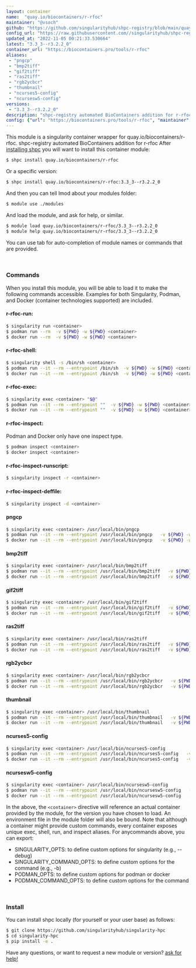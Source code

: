 ```yaml
---
layout: container
name:  "quay.io/biocontainers/r-rfoc"
maintainer: "@vsoch"
github: "https://github.com/singularityhub/shpc-registry/blob/main/quay.io/biocontainers/r-rfoc/container.yaml"
config_url: "https://raw.githubusercontent.com//singularityhub/shpc-registry/main/quay.io/biocontainers/r-rfoc/container.yaml"
updated_at: "2022-11-05 00:21:33.530664"
latest: "3.3_3--r3.2.2_0"
container_url: "https://biocontainers.pro/tools/r-rfoc"
aliases:
 - "pngcp"
 - "bmp2tiff"
 - "gif2tiff"
 - "ras2tiff"
 - "rgb2ycbcr"
 - "thumbnail"
 - "ncurses5-config"
 - "ncursesw5-config"
versions:
 - "3.3_3--r3.2.2_0"
description: "shpc-registry automated BioContainers addition for r-rfoc"
config: {"url": "https://biocontainers.pro/tools/r-rfoc", "maintainer": "@vsoch", "description": "shpc-registry automated BioContainers addition for r-rfoc", "latest": {"3.3_3--r3.2.2_0": "sha256:8b814821d5010bc6c501c871b54c9de94af208a1cf64a390f43e6685407a65b5"}, "tags": {"3.3_3--r3.2.2_0": "sha256:8b814821d5010bc6c501c871b54c9de94af208a1cf64a390f43e6685407a65b5"}, "docker": "quay.io/biocontainers/r-rfoc", "aliases": {"pngcp": "/usr/local/bin/pngcp", "bmp2tiff": "/usr/local/bin/bmp2tiff", "gif2tiff": "/usr/local/bin/gif2tiff", "ras2tiff": "/usr/local/bin/ras2tiff", "rgb2ycbcr": "/usr/local/bin/rgb2ycbcr", "thumbnail": "/usr/local/bin/thumbnail", "ncurses5-config": "/usr/local/bin/ncurses5-config", "ncursesw5-config": "/usr/local/bin/ncursesw5-config"}}
---
```


This module is a singularity container wrapper for quay.io/biocontainers/r-rfoc.
shpc-registry automated BioContainers addition for r-rfoc
After [installing shpc](#install) you will want to install this container module:


```bash
$ shpc install quay.io/biocontainers/r-rfoc
```

Or a specific version:

```bash
$ shpc install quay.io/biocontainers/r-rfoc:3.3_3--r3.2.2_0
```

And then you can tell lmod about your modules folder:

```bash
$ module use ./modules
```

And load the module, and ask for help, or similar.

```bash
$ module load quay.io/biocontainers/r-rfoc/3.3_3--r3.2.2_0
$ module help quay.io/biocontainers/r-rfoc/3.3_3--r3.2.2_0
```

You can use tab for auto-completion of module names or commands that are provided.

<br>

### Commands

When you install this module, you will be able to load it to make the following commands accessible.
Examples for both Singularity, Podman, and Docker (container technologies supported) are included.

#### r-rfoc-run:

```bash
$ singularity run <container>
$ podman run --rm  -v ${PWD} -w ${PWD} <container>
$ docker run --rm  -v ${PWD} -w ${PWD} <container>
```

#### r-rfoc-shell:

```bash
$ singularity shell -s /bin/sh <container>
$ podman run --it --rm --entrypoint /bin/sh  -v ${PWD} -w ${PWD} <container>
$ docker run --it --rm --entrypoint /bin/sh  -v ${PWD} -w ${PWD} <container>
```

#### r-rfoc-exec:

```bash
$ singularity exec <container> "$@"
$ podman run --it --rm --entrypoint ""  -v ${PWD} -w ${PWD} <container> "$@"
$ docker run --it --rm --entrypoint ""  -v ${PWD} -w ${PWD} <container> "$@"
```

#### r-rfoc-inspect:

Podman and Docker only have one inspect type.

```bash
$ podman inspect <container>
$ docker inspect <container>
```

#### r-rfoc-inspect-runscript:

```bash
$ singularity inspect -r <container>
```

#### r-rfoc-inspect-deffile:

```bash
$ singularity inspect -d <container>
```


#### pngcp

```bash
$ singularity exec <container> /usr/local/bin/pngcp
$ podman run --it --rm --entrypoint /usr/local/bin/pngcp   -v ${PWD} -w ${PWD} <container> -c " $@"
$ docker run --it --rm --entrypoint /usr/local/bin/pngcp   -v ${PWD} -w ${PWD} <container> -c " $@"
```


#### bmp2tiff

```bash
$ singularity exec <container> /usr/local/bin/bmp2tiff
$ podman run --it --rm --entrypoint /usr/local/bin/bmp2tiff   -v ${PWD} -w ${PWD} <container> -c " $@"
$ docker run --it --rm --entrypoint /usr/local/bin/bmp2tiff   -v ${PWD} -w ${PWD} <container> -c " $@"
```


#### gif2tiff

```bash
$ singularity exec <container> /usr/local/bin/gif2tiff
$ podman run --it --rm --entrypoint /usr/local/bin/gif2tiff   -v ${PWD} -w ${PWD} <container> -c " $@"
$ docker run --it --rm --entrypoint /usr/local/bin/gif2tiff   -v ${PWD} -w ${PWD} <container> -c " $@"
```


#### ras2tiff

```bash
$ singularity exec <container> /usr/local/bin/ras2tiff
$ podman run --it --rm --entrypoint /usr/local/bin/ras2tiff   -v ${PWD} -w ${PWD} <container> -c " $@"
$ docker run --it --rm --entrypoint /usr/local/bin/ras2tiff   -v ${PWD} -w ${PWD} <container> -c " $@"
```


#### rgb2ycbcr

```bash
$ singularity exec <container> /usr/local/bin/rgb2ycbcr
$ podman run --it --rm --entrypoint /usr/local/bin/rgb2ycbcr   -v ${PWD} -w ${PWD} <container> -c " $@"
$ docker run --it --rm --entrypoint /usr/local/bin/rgb2ycbcr   -v ${PWD} -w ${PWD} <container> -c " $@"
```


#### thumbnail

```bash
$ singularity exec <container> /usr/local/bin/thumbnail
$ podman run --it --rm --entrypoint /usr/local/bin/thumbnail   -v ${PWD} -w ${PWD} <container> -c " $@"
$ docker run --it --rm --entrypoint /usr/local/bin/thumbnail   -v ${PWD} -w ${PWD} <container> -c " $@"
```


#### ncurses5-config

```bash
$ singularity exec <container> /usr/local/bin/ncurses5-config
$ podman run --it --rm --entrypoint /usr/local/bin/ncurses5-config   -v ${PWD} -w ${PWD} <container> -c " $@"
$ docker run --it --rm --entrypoint /usr/local/bin/ncurses5-config   -v ${PWD} -w ${PWD} <container> -c " $@"
```


#### ncursesw5-config

```bash
$ singularity exec <container> /usr/local/bin/ncursesw5-config
$ podman run --it --rm --entrypoint /usr/local/bin/ncursesw5-config   -v ${PWD} -w ${PWD} <container> -c " $@"
$ docker run --it --rm --entrypoint /usr/local/bin/ncursesw5-config   -v ${PWD} -w ${PWD} <container> -c " $@"
```



In the above, the `<container>` directive will reference an actual container provided
by the module, for the version you have chosen to load. An environment file in the
module folder will also be bound. Note that although a container
might provide custom commands, every container exposes unique exec, shell, run, and
inspect aliases. For anycommands above, you can export:

 - SINGULARITY_OPTS: to define custom options for singularity (e.g., --debug)
 - SINGULARITY_COMMAND_OPTS: to define custom options for the command (e.g., -b)
 - PODMAN_OPTS: to define custom options for podman or docker
 - PODMAN_COMMAND_OPTS: to define custom options for the command

<br>

### Install

You can install shpc locally (for yourself or your user base) as follows:

```bash
$ git clone https://github.com/singularityhub/singularity-hpc
$ cd singularity-hpc
$ pip install -e .
```

Have any questions, or want to request a new module or version? [ask for help!](https://github.com/singularityhub/singularity-hpc/issues)